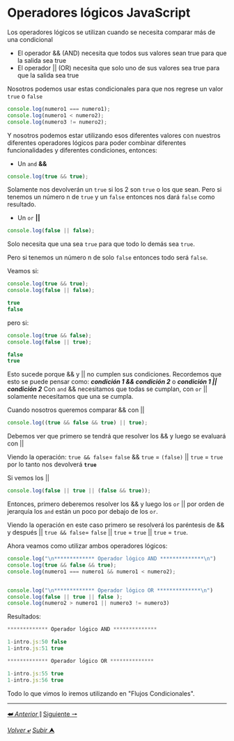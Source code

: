 # Operadores lógicos JavaScript

Los operadores lógicos  se utilizan cuando se necesita comparar más de una condicional

* El operador && (AND) necesita que todos sus valores sean true para que la salida sea true
* El operador || (OR) necesita que solo uno de sus valores sea true para que la salida sea true

Nosotros podemos usar estas condicionales para que nos regrese un valor `true` o `false`

~~~js
console.log(numero1 === numero1);
console.log(numero1 < numero2);
console.log(numero3 != numero2);
~~~

Y nosotros podemos estar utilizando esos diferentes valores con nuestros diferentes operadores lógicos para poder combinar diferentes funcionalidades y diferentes condiciones, entonces:

* Un ``and`` **&&** 
~~~js
console.log(true && true);
~~~

Solamente nos devolverán un ``true`` si los 2 son ``true`` o los que sean.
Pero si tenemos un número n de ``true`` y un ``false`` entonces nos dará ``false`` como resultado.

* Un `or` **||**
~~~js
console.log(false || false);
~~~

Solo necesita que una sea `true` para que todo lo demás sea ``true``.

Pero si tenemos un número n de solo ``false`` entonces todo será `false`.

Veamos si:

~~~js
console.log(true && true);
console.log(false || false);

true
false
~~~

pero si:

~~~js
console.log(true && false);
console.log(false || true);

false
true
~~~

Esto sucede porque && y || no cumplen sus condiciones.
Recordemos que esto se puede pensar como: ***condición 1 && condición 2*** o ***condición 1 || condición 2*** Con `and` && necesitamos que todas se cumplan, con `or` || solamente necesitamos que una se cumpla.

Cuando nosotros queremos comparar && con ||
~~~js
console.log((true && false && true) || true);
~~~

Debemos ver que primero se tendrá que resolver los && y luego se evaluará con ||

Viendo la operación: `true && false`= `false` && `true` = `(false)` || `true` = `true` por lo tanto nos devolverá **`true`**

Si vemos los ||
~~~js
console.log(false || true || (false && true));
~~~

Entonces, primero deberemos resolver los && y luego los `or` || por orden de jerarquía los `and` están un poco por debajo de los `or`.

Viendo la operación en este caso primero se resolverá los paréntesis de && y después || `true && false`= `false` || ``true`` = `true` || `true` = `true`.

Ahora veamos como utilizar ambos operadores lógicos:

~~~js
console.log("\n************* Operador lógico AND **************\n")
console.log(true && false && true);
console.log(numero1 === numero1 && numero1 < numero2);


console.log("\n************* Operador lógico OR **************\n")
console.log(false || true || false );
console.log(numero2 > numero1 || numero3 != numero3)
~~~

Resultados:

~~~js
************* Operador lógico AND **************

1-intro.js:50 false
1-intro.js:51 true

************* Operador lógico OR **************

1-intro.js:55 true
1-intro.js:56 true
~~~

Todo lo que vimos lo iremos utilizando en "Flujos Condicionales".


---

[**&#11176;** *Anterior* &#11007;](/JavaScript/TeoriaJS/004_booleanosYOperadores.md "Valores booleanos y operadores") 
[Siguiente **&#129042;**](/JavaScript/TeoriaJS/006_arreglos.md "Arreglos")

[*Volver* **&ldca;**](/JavaScript/TeoriaJS/README.md "Regresar a página Principal") 
[*Subir* **&#11165;**](# "Ir al título")